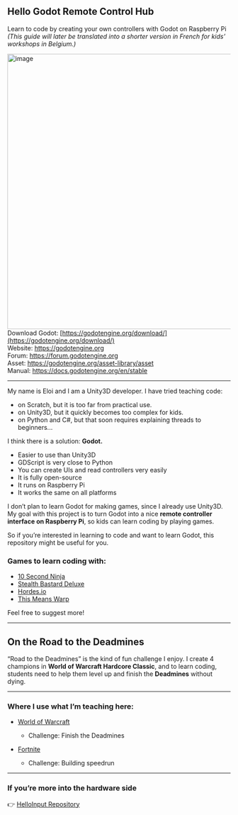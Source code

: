

## Hello Godot Remote Control Hub

Learn to code by creating your own controllers with Godot on Raspberry Pi  
*(This guide will later be translated into a shorter version in French for kids’ workshops in Belgium.)*  

[<img width="1267" height="621" alt="image" src="https://github.com/user-attachments/assets/50063677-d892-49d2-bd49-53b814a6ecb2" />](https://godotengine.org/download/windows)
Download Godot: [https://godotengine.org/download/](https://godotengine.org/download/)  
Website: https://godotengine.org    
Forum: https://forum.godotengine.org      
Asset: https://godotengine.org/asset-library/asset    
Manual: https://docs.godotengine.org/en/stable      


-----------------------

My name is Eloi and I am a Unity3D developer.
I have tried teaching code:

* on Scratch, but it is too far from practical use.
* on Unity3D, but it quickly becomes too complex for kids.
* on Python and C#, but that soon requires explaining threads to beginners...

I think there is a solution: **Godot.**

* Easier to use than Unity3D
* GDScript is very close to Python
* You can create UIs and read controllers very easily
* It is fully open-source
* It runs on Raspberry Pi
* It works the same on all platforms

I don’t plan to learn Godot for making games, since I already use Unity3D.
My goal with this project is to turn Godot into a nice **remote controller interface on Raspberry Pi**, so kids can learn coding by playing games.

So if you’re interested in learning to code and want to learn Godot,
this repository might be useful for you.



### Games to learn coding with:

* [10 Second Ninja](https://store.steampowered.com/app/271670/10_Second_Ninja/?l=french)
* [Stealth Bastard Deluxe](https://store.steampowered.com/app/209190/Stealth_Bastard_Deluxe/)
* [Hordes.io](https://hordes.io/)
* [This Means Warp](https://store.steampowered.com/app/1269300/This_Means_Warp/)

Feel free to suggest more!

---

## On the Road to the Deadmines

“Road to the Deadmines” is the kind of fun challenge I enjoy.
I create 4 champions in **World of Warcraft Hardcore Classic**,
and to learn coding, students need to help them level up and finish the **Deadmines** without dying.

---

### Where I use what I’m teaching here:

* [World of Warcraft](https://worldofwarcraft.blizzard.com/fr-fr/)

  * Challenge: Finish the Deadmines
* [Fortnite](https://www.fortnite.com/?lang=fr)

  * Challenge: Building speedrun

---

### If you’re more into the hardware side

👉 [HelloInput Repository](https://github.com/EloiStree/HelloInput)


